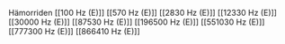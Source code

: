 Hämorriden
[[100 Hz (E)]]
[[570 Hz (E)]]
[[2830 Hz (E)]]
[[12330 Hz (E)]]
[[30000 Hz (E)]]
[[87530 Hz (E)]]
[[196500 Hz (E)]]
[[551030 Hz (E)]]
[[777300 Hz (E)]]
[[866410 Hz (E)]]